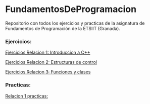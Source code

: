 # FundamentosDeProgramacion
Repositorio con todos los ejercicios y practicas de la asignatura de Fundamentos de Programación de la ETSIIT (Granada).

### Ejercicios:

[Ejercicios Relacion 1: Introduccion a C++](https://github.com/JArandaIzquierdo/FundamentosDeProgramacion/blob/master/EjerciciosRelacion1.md)

[Ejercicios Relacion 2: Estructuras de control](https://github.com/JArandaIzquierdo/FundamentosDeProgramacion/blob/master/EjerciciosRelacion2.md)

[Ejercicios Relacion 3: Funciones y clases](https://github.com/JArandaIzquierdo/FundamentosDeProgramacion/blob/master/EjerciciosRelacion3.md)

### Practicas:
[Relacion 1 practicas:]()
